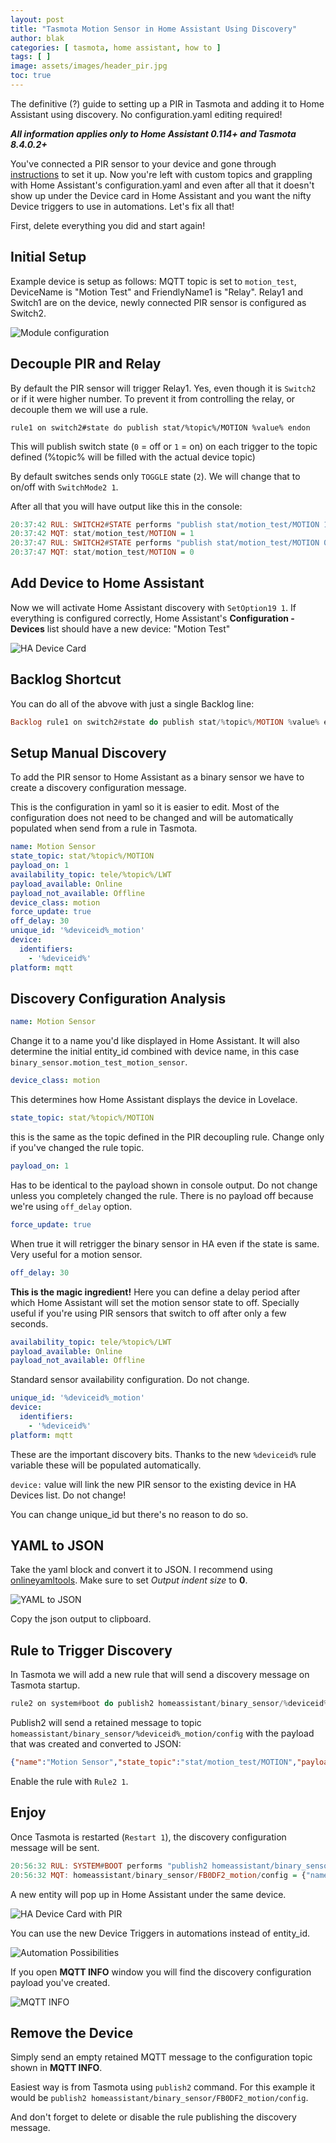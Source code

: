 ```yaml
---
layout: post
title: "Tasmota Motion Sensor in Home Assistant Using Discovery"
author: blak
categories: [ tasmota, home assistant, how to ]
tags: [ ]
image: assets/images/header_pir.jpg
toc: true
---
```


The definitive (?) guide to setting up a PIR in Tasmota and adding it to Home Assistant using discovery. No configuration.yaml editing required!

***All information applies only to Home Assistant 0.114+ and Tasmota 8.4.0.2+***

You've connected a PIR sensor to your device and gone through [instructions](https://tasmota.github.io/docs/PIR-Motion-Sensors/) to set it up. Now you're left with custom topics and grappling with Home Assistant's configuration.yaml and even after all that it doesn't show up under the Device card in Home Assistant and you want the nifty Device triggers to use in automations. Let's fix all that! 

First, delete everything you did and start again! 


## Initial Setup
Example device is setup as follows: MQTT topic is set to `motion_test`, DeviceName is "Motion Test" and FriendlyName1 is "Relay". Relay1 and Switch1 are on the device, newly connected PIR sensor is configured as Switch2. 

![Module configuration](/assets/images/pir/module.jpg)

## Decouple PIR and Relay

By default the PIR sensor will trigger Relay1. Yes, even though it is `Switch2` or if it were higher number. To prevent it from controlling the relay, or decouple them we will use a rule.

```
rule1 on switch2#state do publish stat/%topic%/MOTION %value% endon
```

This will publish switch state (`0` = off or `1` = on) on each trigger to the topic defined (%topic% will be filled with the actual device topic)

By default switches sends only `TOGGLE` state (`2`). We will change that to on/off with `SwitchMode2 1`.

After all that you will have output like this in the console:
```haskell
20:37:42 RUL: SWITCH2#STATE performs "publish stat/motion_test/MOTION 1"
20:37:42 MQT: stat/motion_test/MOTION = 1
20:37:47 RUL: SWITCH2#STATE performs "publish stat/motion_test/MOTION 0"
20:37:47 MQT: stat/motion_test/MOTION = 0
```

## Add Device to Home Assistant

Now we will activate Home Assistant discovery with `SetOption19 1`. If everything is configured correctly, Home Assistant's **Configuration - Devices** list should have a new device: "Motion Test"

![HA Device Card](/assets/images/pir/device_card.jpg)

## Backlog Shortcut
You can do all of the abvove with just a single Backlog line:
```haskell
Backlog rule1 on switch2#state do publish stat/%topic%/MOTION %value% endon; rule1 1; switchmode2 1, so19 1
```

## Setup Manual Discovery
To add the PIR sensor to Home Assistant as a binary sensor we have to create a discovery configuration message. 

This is the configuration in yaml so it is easier to edit. Most of the configuration does not need to be changed and will be automatically populated when send from a rule in Tasmota.

```yaml
name: Motion Sensor
state_topic: stat/%topic%/MOTION
payload_on: 1
availability_topic: tele/%topic%/LWT
payload_available: Online
payload_not_available: Offline
device_class: motion
force_update: true
off_delay: 30
unique_id: '%deviceid%_motion'
device:
  identifiers:
    - '%deviceid%'
platform: mqtt
```

## Discovery Configuration Analysis
```yaml
name: Motion Sensor
```
Change it to a name you'd like displayed in Home Assistant. It will also determine the initial entity_id combined with device name, in this case `binary_sensor.motion_test_motion_sensor`.

```yaml
device_class: motion
```
This determines how Home Assistant displays the device in Lovelace. 

```yaml
state_topic: stat/%topic%/MOTION
```
this is the same as the topic defined in the PIR decoupling rule. Change only if you've changed the rule topic.

```yaml
payload_on: 1
```
Has to be identical to the payload shown in console output. Do not change unless you completely changed the rule. There is no payload off because we're using `off_delay` option.
```yaml
force_update: true
```
When true it will retrigger the binary sensor in HA even if the state is same. Very useful for a motion sensor.
```yaml
off_delay: 30
```
**This is the magic ingredient!** Here you can define a delay period after which Home Assistant will set the motion sensor state to off. Specially useful if you're using PIR sensors that switch to off after only a few seconds. 
```yaml
availability_topic: tele/%topic%/LWT
payload_available: Online
payload_not_available: Offline
```
Standard sensor availability configuration. Do not change.
```yaml
unique_id: '%deviceid%_motion'
device:
  identifiers:
    - '%deviceid%'
platform: mqtt
```
These are the important discovery bits. Thanks to the new `%deviceid%` rule variable these will be populated automatically. 

`device:` value will link the new PIR sensor to the existing device in HA Devices list. Do not change!

You can change unique_id but there's no reason to do so.

## YAML to JSON
Take the yaml block and convert it to JSON. I recommend using [onlineyamltools](https://onlineyamltools.com/convert-yaml-to-json). Make sure to set _Output indent size_ to **0**.

![YAML to JSON](/assets/images/pir/yaml-to-json.jpg)

Copy the json output to clipboard.

## Rule to Trigger Discovery
In Tasmota we will add a new rule that will send a discovery message on Tasmota startup.

```haskell
rule2 on system#boot do publish2 homeassistant/binary_sensor/%deviceid%_motion/config <paste json output here> endon
```

Publish2 will send a retained message to topic `homeassistant/binary_sensor/%deviceid%_motion/config` with the payload that was created and converted to JSON:

```json
{"name":"Motion Sensor","state_topic":"stat/motion_test/MOTION","payload_on":1,"availability_topic":"tele/motion_test/LWT","payload_available":"Online","payload_not_available":"Offline","device_class":"motion","force_update":true,"off_delay":30,"unique_id":"FB0DF2_motion","device":{"identifiers":["FB0DF2"]},"platform":"mqtt"}
```

Enable the rule with `Rule2 1`.

## Enjoy
Once Tasmota is restarted (`Restart 1`), the discovery configuration message will be sent.

```haskell
20:56:32 RUL: SYSTEM#BOOT performs "publish2 homeassistant/binary_sensor/FB0DF2_motion/config {"name":"Motion Sensor","state_topic":"stat/motion_test/MOTION","payload_on":1,"availability_topic":"tele/motion_test/LWT","payload_available":"Online","payload_not_available":"Offline","device_class":"motion","force_update":true,"off_delay":30,"unique_id":"FB0DF2_motion","device":{"identifiers":["FB0DF2"]},"platform":"mqtt"}"
20:56:32 MQT: homeassistant/binary_sensor/FB0DF2_motion/config = {"name":"Motion Sensor","state_topic":"stat/motion_test/MOTION","payload_on":1,"availability_topic":"tele/motion_test/LWT","payload_available":"Online","payload_not_available":"Offline","device_class":"motion","force_update":true,"off_delay":30,"unique_id":"FB0DF2_motion","device":{"identifiers":["FB0DF2"]},"platform":"mqtt"} (retained)
```

A new entity will pop up in Home Assistant under the same device.

![HA Device Card with PIR](/assets/images/pir/device_card_pir.jpg)

You can use the new Device Triggers in automations instead of entity_id.

![Automation Possibilities](/assets/images/pir/automation.jpg)

If you open **MQTT INFO** window you will find the discovery configuration payload you've created.

![MQTT INFO](/assets/images/pir/mqtt_info.jpg)

## Remove the Device
Simply send an empty retained MQTT message to the configuration topic shown in **MQTT INFO**.

Easiest way is from Tasmota using `publish2` command. For this example it would be `publish2 homeassistant/binary_sensor/FB0DF2_motion/config`.

And don't forget to delete or disable the rule publishing the discovery message. 